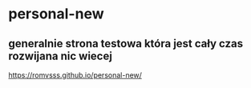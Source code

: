 # personal-new
## generalnie strona testowa która jest cały czas rozwijana nic wiecej
https://romvsss.github.io/personal-new/
